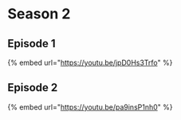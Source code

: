 # Season 2

## Episode 1

{% embed url="https://youtu.be/jpD0Hs3Trfo" %}



## Episode 2

{% embed url="https://youtu.be/pa9insP1nh0" %}



